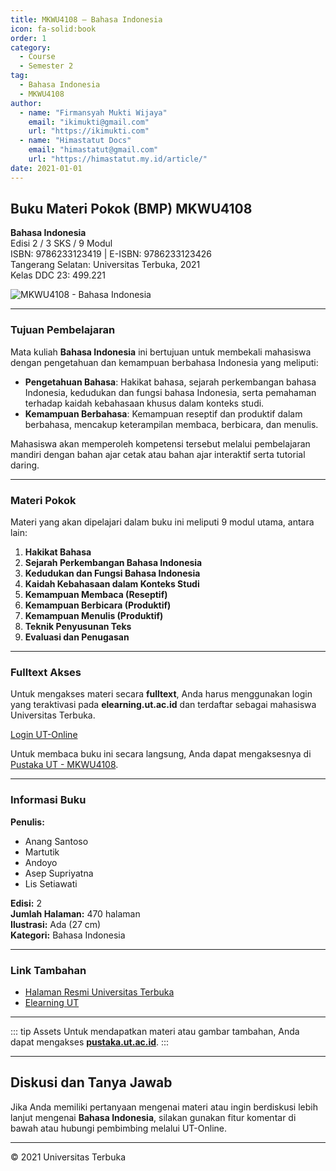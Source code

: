 ```yaml
--- 
title: MKWU4108 – Bahasa Indonesia
icon: fa-solid:book
order: 1
category:
  - Course
  - Semester 2
tag:
  - Bahasa Indonesia
  - MKWU4108
author:
  - name: "Firmansyah Mukti Wijaya"
    email: "ikimukti@gmail.com"
    url: "https://ikimukti.com"
  - name: "Himastatut Docs"
    email: "himastatut@gmail.com"
    url: "https://himastatut.my.id/article/"
date: 2021-01-01
--- 
```


## Buku Materi Pokok (BMP) MKWU4108

**Bahasa Indonesia**  
Edisi 2 / 3 SKS / 9 Modul  
ISBN: 9786233123419 | E-ISBN: 9786233123426  
Tangerang Selatan: Universitas Terbuka, 2021  
Kelas DDC 23: 499.221  

![MKWU4108 - Bahasa Indonesia](https://pustaka.ut.ac.id/lib/wp-content/uploads/2022/02/MKWU410802.jpeg)

--- 

### Tujuan Pembelajaran

Mata kuliah **Bahasa Indonesia** ini bertujuan untuk membekali mahasiswa dengan pengetahuan dan kemampuan berbahasa Indonesia yang meliputi:

- **Pengetahuan Bahasa**: Hakikat bahasa, sejarah perkembangan bahasa Indonesia, kedudukan dan fungsi bahasa Indonesia, serta pemahaman terhadap kaidah kebahasaan khusus dalam konteks studi.
- **Kemampuan Berbahasa**: Kemampuan reseptif dan produktif dalam berbahasa, mencakup keterampilan membaca, berbicara, dan menulis.

Mahasiswa akan memperoleh kompetensi tersebut melalui pembelajaran mandiri dengan bahan ajar cetak atau bahan ajar interaktif serta tutorial daring.

--- 

### Materi Pokok

Materi yang akan dipelajari dalam buku ini meliputi 9 modul utama, antara lain:

1. **Hakikat Bahasa**
2. **Sejarah Perkembangan Bahasa Indonesia**
3. **Kedudukan dan Fungsi Bahasa Indonesia**
4. **Kaidah Kebahasaan dalam Konteks Studi**
5. **Kemampuan Membaca (Reseptif)**
6. **Kemampuan Berbicara (Produktif)**
7. **Kemampuan Menulis (Produktif)**
8. **Teknik Penyusunan Teks**
9. **Evaluasi dan Penugasan**

--- 

### Fulltext Akses

Untuk mengakses materi secara **fulltext**, Anda harus menggunakan login yang teraktivasi pada **elearning.ut.ac.id** dan terdaftar sebagai mahasiswa Universitas Terbuka.

[Login UT-Online](http://elearning.ut.ac.id)

Untuk membaca buku ini secara langsung, Anda dapat mengaksesnya di [Pustaka UT - MKWU4108](https://pustaka.ut.ac.id/lib/mkwu4108-bahasa-indonesia-edisi-2/).

--- 

### Informasi Buku

**Penulis:**
- Anang Santoso
- Martutik
- Andoyo
- Asep Supriyatna
- Lis Setiawati

**Edisi:** 2  
**Jumlah Halaman:** 470 halaman  
**Ilustrasi:** Ada (27 cm)  
**Kategori:** Bahasa Indonesia  

--- 

### Link Tambahan

- [Halaman Resmi Universitas Terbuka](https://www.ut.ac.id)
- [Elearning UT](http://elearning.ut.ac.id)

--- 

::: tip Assets
Untuk mendapatkan materi atau gambar tambahan, Anda dapat mengakses **[pustaka.ut.ac.id](https://pustaka.ut.ac.id)**.
:::

--- 

## Diskusi dan Tanya Jawab

Jika Anda memiliki pertanyaan mengenai materi atau ingin berdiskusi lebih lanjut mengenai **Bahasa Indonesia**, silakan gunakan fitur komentar di bawah atau hubungi pembimbing melalui UT-Online.

--- 

<footer>
  <p>© 2021 Universitas Terbuka</p>
</footer>
